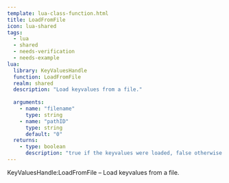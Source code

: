 ```yaml
---
template: lua-class-function.html
title: LoadFromFile
icon: lua-shared
tags:
  - lua
  - shared
  - needs-verification
  - needs-example
lua:
  library: KeyValuesHandle
  function: LoadFromFile
  realm: shared
  description: "Load keyvalues from a file."
  
  arguments:
    - name: "filename"
      type: string
    - name: "pathID"
      type: string
      default: "0"
  returns:
    - type: boolean
      description: "true if the keyvalues were loaded, false otherwise."
---
```


<div class="lua__search__keywords">
KeyValuesHandle:LoadFromFile &#x2013; Load keyvalues from a file.
</div>
